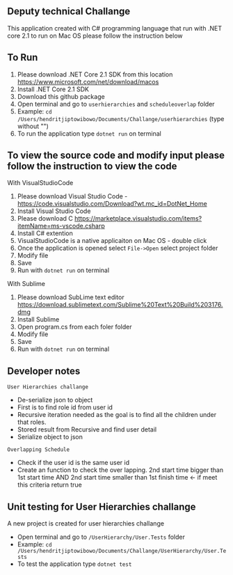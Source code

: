 ## Deputy technical Challange 

This application created with C# programming language that run with .NET core 2.1 to run on Mac OS please follow the instruction below 

## To Run 
1. Please download .NET Core 2.1 SDK from this location https://www.microsoft.com/net/download/macos
2. Install .NET Core 2.1 SDK 
3. Download this github package
4. Open terminal and go to `userhierarchies` and `scheduleoverlap` folder
5. Example: `cd /Users/hendritjiptowibowo/Documents/Challange/userhierarchies` (type without "")
5. To run the application type `dotnet run` on terminal 

## To view the source code and modify input please follow the instruction to view the code 
With VisualStudioCode 
1. Please download Visual Studio Code - https://code.visualstudio.com/Download?wt.mc_id=DotNet_Home 
2. Install Visual Studio Code 
3. Please download C https://marketplace.visualstudio.com/items?itemName=ms-vscode.csharp 
4. Install C# extention  
5. VisualStudioCode is a native applicaiton on Mac OS - double click 
6. Once the application is opened select `File->Open` select project folder 
7. Modify file 
8. Save
9. Run with `dotnet run` on terminal

With Sublime
1. Please download SubLime text editor https://download.sublimetext.com/Sublime%20Text%20Build%203176.dmg 
2. Install Sublime 
3. Open program.cs from each foler folder 
4. Modify file 
8. Save
9. Run with `dotnet run` on terminal

## Developer notes 
`User Hierarchies challange`
* De-serialize json to object
* First is to find role id from user id
* Recursive iteration needed as the goal is to find all the children under that roles. 
* Stored result from Recursive and find user detail 
* Serialize object to json

`Overlapping Schedule`
* Check if the user id is the same user id 
* Create an function to check the over lapping. 2nd start time bigger than 1st start time AND 2nd start time smaller than 1st finish time <- if meet this criteria return true

## Unit testing for User Hierarchies challange 
A new project is created for user hierarchies challange 
* Open terminal and go to `/UserHierarchy/User.Tests` folder
* Example: `cd /Users/hendritjiptowibowo/Documents/Challange/UserHierarchy/User.Tests` 
* To test the application type `dotnet test`

